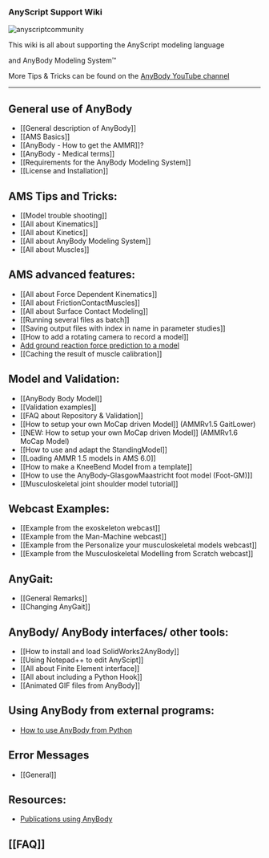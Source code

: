 ### AnyScript Support Wiki

![anyscriptcommunity](https://cloud.githubusercontent.com/assets/22542671/20796898/d0ecfb1e-b7d8-11e6-9268-88e6408eea7a.jpg)

This wiki is all about supporting the AnyScript modeling language

and AnyBody Modeling System™

More Tips & Tricks can be found on the [AnyBody YouTube channel](http://www.youtube.com/user/anybodytech)

---
## General use of AnyBody
* [[General description of AnyBody]]
* [[AMS Basics]]
* [[AnyBody - How to get the AMMR]]?
* [[AnyBody - Medical terms]]
* [[Requirements for the AnyBody Modeling System]]
* [[License and Installation]]


## AMS Tips and Tricks:
* [[Model trouble shooting]]
* [[All about Kinematics]]
* [[All about Kinetics]]
* [[All about AnyBody Modeling System]]
* [[All about Muscles]]


## AMS advanced features:
* [[All about Force Dependent Kinematics]]
* [[All about FrictionContactMuscles]]
* [[All about Surface Contact Modeling]]
* [[Running several files as batch]]
* [[Saving output files with index in name in parameter studies]]
* [[How to add a rotating camera to record a model]]
* [Add ground reaction force prediction to a model](https://github.com/AnyBody/GRF-prediction/blob/master/README.md)
* [[Caching the result of muscle calibration]]


## Model and Validation:
* [[AnyBody Body Model]]
* [[Validation examples]]
* [[FAQ about Repository & Validation]]
* [[How to setup your own MoCap driven Model]] (AMMRv1.5 GaitLower)
* [[NEW: How to setup your own MoCap driven Model]] (AMMRv1.6 MoCap Model)
* [[How to use and adapt the StandingModel]]
* [[Loading AMMR 1.5 models in AMS 6.0]]
* [[How to make a KneeBend Model from a template]]
* [[How to use the AnyBody-GlasgowMaastricht foot model (Foot-GM)]]
* [[Musculoskeletal joint shoulder model tutorial]]


## Webcast Examples:
* [[Example from the exoskeleton webcast]]
* [[Example from the Man-Machine webcast]]
* [[Example from the Personalize your musculoskeletal models webcast]]
* [[Example from the Musculoskeletal Modelling from Scratch webcast]]


## AnyGait:
* [[General Remarks]]
* [[Changing AnyGait]]


## AnyBody/ AnyBody interfaces/ other tools:
* [[How to install and load SolidWorks2AnyBody]]
* [[Using Notepad++ to edit AnyScipt]]
* [[All about Finite Element interface]]
* [[All about including a Python Hook]]
* [[Animated GIF files from AnyBody]]


## Using AnyBody from external programs:
* [How to use AnyBody from Python](http://nbviewer.ipython.org/github/AnyBody-Research-Group/AnyPyTools/blob/master/Tutorial/00_AnyPyTools_tutorial.ipynb)


## Error Messages
* [[General]]


## Resources:
* [Publications using AnyBody](http://www.anybodytech.com/index.php?id=716)

## [[FAQ]]
